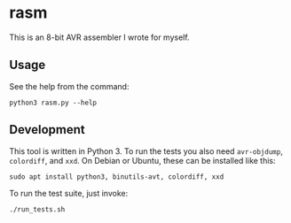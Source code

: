 # rasm

This is an 8-bit AVR assembler I wrote for myself.

## Usage

See the help from the command:

    python3 rasm.py --help

## Development

This tool is written in Python 3. To run the tests you also need
`avr-objdump`, `colordiff`, and `xxd`. On Debian or Ubuntu, these can
be installed like this:

    sudo apt install python3, binutils-avt, colordiff, xxd

To run the test suite, just invoke:

    ./run_tests.sh
